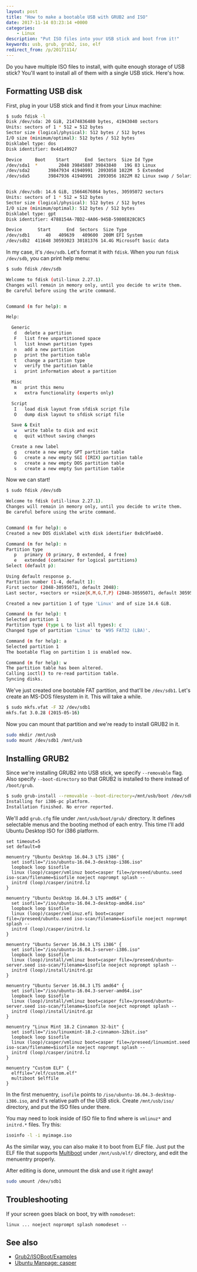 ```yaml
---
layout: post
title: "How to make a bootable USB with GRUB2 and ISO"
date: 2017-11-14 03:23:14 +0000
categories:
    - Linux
description: "Put ISO files into your USB stick and boot from it!"
keywords: usb, grub, grub2, iso, elf
redirect_from: /p/20171114/
---
```


Do you have multiple ISO files to install, with quite enough storage of USB stick? You'll want to install all of them with a single USB stick. Here's how.

<!-- more -->

## Formatting USB disk

First, plug in your USB stick and find it from your Linux machine:

``` sh
$ sudo fdisk -l
Disk /dev/sda: 20 GiB, 21474836480 bytes, 41943040 sectors
Units: sectors of 1 * 512 = 512 bytes
Sector size (logical/physical): 512 bytes / 512 bytes
I/O size (minimum/optimal): 512 bytes / 512 bytes
Disklabel type: dos
Disk identifier: 0x4d149927

Device     Boot    Start      End  Sectors  Size Id Type
/dev/sda1  *        2048 39845887 39843840   19G 83 Linux
/dev/sda2       39847934 41940991  2093058 1022M  5 Extended
/dev/sda5       39847936 41940991  2093056 1022M 82 Linux swap / Solaris


Disk /dev/sdb: 14.6 GiB, 15664676864 bytes, 30595072 sectors
Units: sectors of 1 * 512 = 512 bytes
Sector size (logical/physical): 512 bytes / 512 bytes
I/O size (minimum/optimal): 512 bytes / 512 bytes
Disklabel type: gpt
Disk identifier: 4788154A-7BD2-4A06-945B-5980E828C8C5

Device      Start      End  Sectors  Size Type
/dev/sdb1      40   409639   409600  200M EFI System
/dev/sdb2  411648 30593023 30181376 14.4G Microsoft basic data
```

In my case, it's `/dev/sdb`. Let's format it with `fdisk`. When you run `fdisk /dev/sdb`, you can print help menu:

``` sh
$ sudo fdisk /dev/sdb

Welcome to fdisk (util-linux 2.27.1).
Changes will remain in memory only, until you decide to write them.
Be careful before using the write command.


Command (m for help): m

Help:

  Generic
   d   delete a partition
   F   list free unpartitioned space
   l   list known partition types
   n   add a new partition
   p   print the partition table
   t   change a partition type
   v   verify the partition table
   i   print information about a partition

  Misc
   m   print this menu
   x   extra functionality (experts only)

  Script
   I   load disk layout from sfdisk script file
   O   dump disk layout to sfdisk script file

  Save & Exit
   w   write table to disk and exit
   q   quit without saving changes

  Create a new label
   g   create a new empty GPT partition table
   G   create a new empty SGI (IRIX) partition table
   o   create a new empty DOS partition table
   s   create a new empty Sun partition table
```

Now we can start!

``` sh
$ sudo fdisk /dev/sdb

Welcome to fdisk (util-linux 2.27.1).
Changes will remain in memory only, until you decide to write them.
Be careful before using the write command.


Command (m for help): o
Created a new DOS disklabel with disk identifier 0x8c9faeb0.

Command (m for help): n
Partition type
   p   primary (0 primary, 0 extended, 4 free)
   e   extended (container for logical partitions)
Select (default p):

Using default response p.
Partition number (1-4, default 1):
First sector (2048-30595071, default 2048):
Last sector, +sectors or +size{K,M,G,T,P} (2048-30595071, default 30595071):

Created a new partition 1 of type 'Linux' and of size 14.6 GiB.

Command (m for help): t
Selected partition 1
Partition type (type L to list all types): c
Changed type of partition 'Linux' to 'W95 FAT32 (LBA)'.

Command (m for help): a
Selected partition 1
The bootable flag on partition 1 is enabled now.

Command (m for help): w
The partition table has been altered.
Calling ioctl() to re-read partition table.
Syncing disks.
```

We've just created one bootable FAT partition, and that'll be `/dev/sdb1`. Let's
create an MS-DOS filesystem in it. This will take a while.

``` sh
$ sudo mkfs.vfat -F 32 /dev/sdb1
mkfs.fat 3.0.28 (2015-05-16)
```

Now you can mount that partition and we're ready to install GRUB2 in it.

``` sh
sudo mkdir /mnt/usb
sudo mount /dev/sdb1 /mnt/usb
```

## Installing GRUB2

Since we're installing GRUB2 into USB stick, we specify `--removable` flag. Also
specify `--boot-directory` so that GRUB2 is installed to there instead of
`/boot/grub`.

``` sh
$ sudo grub-install --removable --boot-directory=/mnt/usb/boot /dev/sdb
Installing for i386-pc platform.
Installation finished. No error reported.
```

We'll add `grub.cfg` file under `/mnt/usb/boot/grub/` directory. It defines
selectable menus and the booting method of each entry. This time I'll add Ubuntu
Desktop ISO for i386 platform.

``` grub
set timeout=5
set default=0

menuentry "Ubuntu Desktop 16.04.3 LTS i386" {
  set isofile="/iso/ubuntu-16.04.3-desktop-i386.iso"
  loopback loop $isofile
  linux (loop)/casper/vmlinuz boot=casper file=/preseed/ubuntu.seed iso-scan/filename=$isofile noeject noprompt splash --
  initrd (loop)/casper/initrd.lz
}

menuentry "Ubuntu Desktop 16.04.3 LTS amd64" {
  set isofile="/iso/ubuntu-16.04.3-desktop-amd64.iso"
  loopback loop $isofile
  linux (loop)/casper/vmlinuz.efi boot=casper file=/preseed/ubuntu.seed iso-scan/filename=$isofile noeject noprompt splash --
  initrd (loop)/casper/initrd.lz
}

menuentry "Ubuntu Server 16.04.3 LTS i386" {
  set isofile="/iso/ubuntu-16.04.3-server-i386.iso"
  loopback loop $isofile
  linux (loop)/install/vmlinuz boot=casper file=/preseed/ubuntu-server.seed iso-scan/filename=$isofile noeject noprompt splash --
  initrd (loop)/install/initrd.gz
}

menuentry "Ubuntu Server 16.04.3 LTS amd64" {
  set isofile="/iso/ubuntu-16.04.3-server-amd64.iso"
  loopback loop $isofile
  linux (loop)/install/vmlinuz boot=casper file=/preseed/ubuntu-server.seed iso-scan/filename=$isofile noeject noprompt splash --
  initrd (loop)/install/initrd.gz
}

menuentry "Linux Mint 18.2 Cinnamon 32-bit" {
  set isofile="/iso/linuxmint-18.2-cinnamon-32bit.iso"
  loopback loop $isofile
  linux (loop)/casper/vmlinuz boot=casper file=/preseed/linuxmint.seed iso-scan/filename=$isofile noeject noprompt splash --
  initrd (loop)/casper/initrd.lz
}

menuentry "Custom ELF" {
  elffile="/elf/custom.elf"
  multiboot $elffile
}
```

In the first menuentry, `isofile` points to
`/iso/ubuntu-16.04.3-desktop-i386.iso`, and it's relative path of the USB stick.
Create `/mnt/usb/iso/` directory, and put the ISO files under there.

You may need to look inside of ISO file to find where is `vmlinuz*` and
`initrd.*` files. Try this:

``` sh
isoinfo -l -i myimage.iso
```

As the similar way, you can also make it to boot from ELF file. Just put the ELF
file that supports
[Multiboot](https://www.gnu.org/software/grub/manual/multiboot/multiboot.html)
under `/mnt/usb/elf/` directory, and edit the menuentry properly.

After editing is done, unmount the disk and use it right away!

``` sh
sudo umount /dev/sdb1
```

## Troubleshooting

If your screen goes black on boot, try with `nomodeset`:

``` grub
linux ... noeject noprompt splash nomodeset --
```

## See also

- [Grub2/ISOBoot/Examples](https://help.ubuntu.com/community/Grub2/ISOBoot/Examples)
- [Ubuntu Manpage: casper](http://manpages.ubuntu.com/manpages/xenial/man7/casper.7.html)
